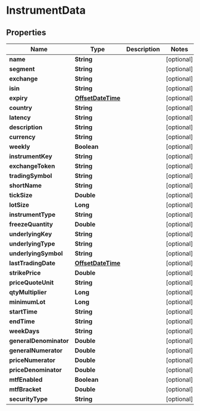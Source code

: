 # InstrumentData

## Properties
Name | Type | Description | Notes
------------ | ------------- | ------------- | -------------
**name** | **String** |  |  [optional]
**segment** | **String** |  |  [optional]
**exchange** | **String** |  |  [optional]
**isin** | **String** |  |  [optional]
**expiry** | [**OffsetDateTime**](OffsetDateTime.md) |  |  [optional]
**country** | **String** |  |  [optional]
**latency** | **String** |  |  [optional]
**description** | **String** |  |  [optional]
**currency** | **String** |  |  [optional]
**weekly** | **Boolean** |  |  [optional]
**instrumentKey** | **String** |  |  [optional]
**exchangeToken** | **String** |  |  [optional]
**tradingSymbol** | **String** |  |  [optional]
**shortName** | **String** |  |  [optional]
**tickSize** | **Double** |  |  [optional]
**lotSize** | **Long** |  |  [optional]
**instrumentType** | **String** |  |  [optional]
**freezeQuantity** | **Double** |  |  [optional]
**underlyingKey** | **String** |  |  [optional]
**underlyingType** | **String** |  |  [optional]
**underlyingSymbol** | **String** |  |  [optional]
**lastTradingDate** | [**OffsetDateTime**](OffsetDateTime.md) |  |  [optional]
**strikePrice** | **Double** |  |  [optional]
**priceQuoteUnit** | **String** |  |  [optional]
**qtyMultiplier** | **Long** |  |  [optional]
**minimumLot** | **Long** |  |  [optional]
**startTime** | **String** |  |  [optional]
**endTime** | **String** |  |  [optional]
**weekDays** | **String** |  |  [optional]
**generalDenominator** | **Double** |  |  [optional]
**generalNumerator** | **Double** |  |  [optional]
**priceNumerator** | **Double** |  |  [optional]
**priceDenominator** | **Double** |  |  [optional]
**mtfEnabled** | **Boolean** |  |  [optional]
**mtfBracket** | **Double** |  |  [optional]
**securityType** | **String** |  |  [optional]
